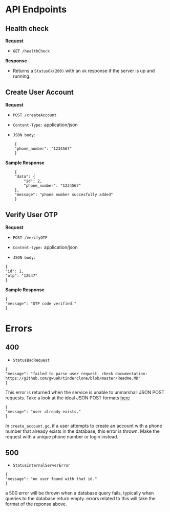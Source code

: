 # API Endpoints

##  Health check

**Request**

+ `GET /healthCheck`

**Response**

+ Returns a `StatusOk(200)` with an `ok` response if the server is up and running.

## Create User Account

**Request**

+ `POST /createAccount`

+ `Content-Type:` application/json

+ `JSON body:` 
```
    {
    "phone_number": "1234567"
    }
```

**Sample Response**
```
    {
    "data": {
        "id": 2,
        "phone_number": "1234567"
    },
    "message": "phone number succesfully added"
    }
```

## Verify User OTP

**Request**

+ `POST /verifyOTP`

+ `Content-type:` application/json

+ `JSON body:`
```
{
"id": 1,
"otp": "12647"
}
```

**Sample Response**
```
{
"message": "OTP code verified."
}
```
# Errors

## 400

+ `StatusBadRequest`
```
{
"message": "failed to parse user request. check documentation: https://github.com/gwuah/tinderclone/blob/master/Readme.MD"
}
```
This error is returned when the service is unable to unmarshall JSON POST requests. Take a look at the ideal JSON POST formats [here]()

```
{
"message": "user already exists."
}
```
In `create_account.go`, if a user attempts to create an account with a phone number that already exists in the database, this error is thrown. Make the request with a unique phone number or login instead.

## 500

+ `StatusInternalServerError`
```
{
"message": "no user found with that id."
}
```
a 500 error will be thrown when a database query fails, typically when queries to the database return empty. errors related to this will take the format of the reponse above.